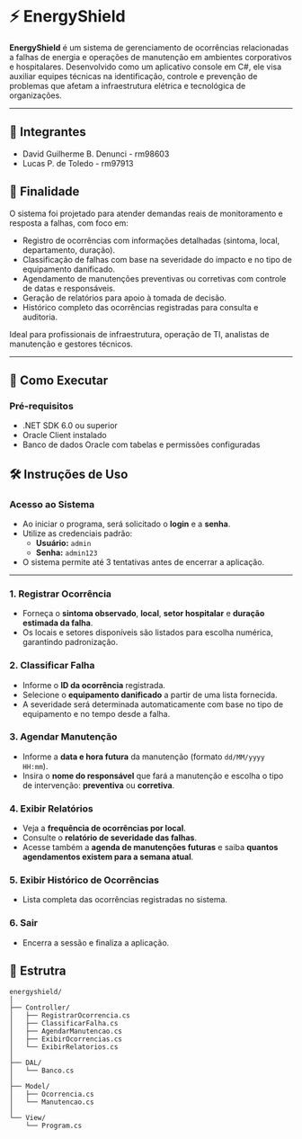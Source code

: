 # ⚡ EnergyShield

**EnergyShield** é um sistema de gerenciamento de ocorrências relacionadas a falhas de energia e operações de manutenção em ambientes corporativos e hospitalares. Desenvolvido como um aplicativo console em C#, ele visa auxiliar equipes técnicas na identificação, controle e prevenção de problemas que afetam a infraestrutura elétrica e tecnológica de organizações.

---

## 👤 Integrantes
- David Guilherme B. Denunci - rm98603
- Lucas P. de Toledo - rm97913


## 🎯 Finalidade

O sistema foi projetado para atender demandas reais de monitoramento e resposta a falhas, com foco em:

- Registro de ocorrências com informações detalhadas (sintoma, local, departamento, duração).
- Classificação de falhas com base na severidade do impacto e no tipo de equipamento danificado.
- Agendamento de manutenções preventivas ou corretivas com controle de datas e responsáveis.
- Geração de relatórios para apoio à tomada de decisão.
- Histórico completo das ocorrências registradas para consulta e auditoria.

Ideal para profissionais de infraestrutura, operação de TI, analistas de manutenção e gestores técnicos.

---

## 🚀 Como Executar

### Pré-requisitos

- .NET SDK 6.0 ou superior
- Oracle Client instalado
- Banco de dados Oracle com tabelas e permissões configuradas


## 🛠️ Instruções de Uso

### Acesso ao Sistema  
- Ao iniciar o programa, será solicitado o **login** e a **senha**.  
- Utilize as credenciais padrão:  
  - **Usuário:** `admin`  
  - **Senha:** `admin123`  
- O sistema permite até 3 tentativas antes de encerrar a aplicação.

---

### 1. Registrar Ocorrência  
- Forneça o **sintoma observado**, **local**, **setor hospitalar** e **duração estimada da falha**.  
- Os locais e setores disponíveis são listados para escolha numérica, garantindo padronização.

### 2. Classificar Falha  
- Informe o **ID da ocorrência** registrada.  
- Selecione o **equipamento danificado** a partir de uma lista fornecida.  
- A severidade será determinada automaticamente com base no tipo de equipamento e no tempo desde a falha.

### 3. Agendar Manutenção  
- Informe a **data e hora futura** da manutenção (formato `dd/MM/yyyy HH:mm`).  
- Insira o **nome do responsável** que fará a manutenção e escolha o tipo de intervenção: **preventiva** ou **corretiva**.

### 4. Exibir Relatórios  
- Veja a **frequência de ocorrências por local**.  
- Consulte o **relatório de severidade das falhas**.  
- Acesse também a **agenda de manutenções futuras** e saiba **quantos agendamentos existem para a semana atual**.

### 5. Exibir Histórico de Ocorrências  
- Lista completa das ocorrências registradas no sistema.

### 6. Sair  
- Encerra a sessão e finaliza a aplicação.


## 📂 Estrutra
``` 
energyshield/
│
├── Controller/
│   ├── RegistrarOcorrencia.cs
│   ├── ClassificarFalha.cs
│   ├── AgendarManutencao.cs
│   ├── ExibirOcorrencias.cs
│   └── ExibirRelatorios.cs
│
├── DAL/
│   └── Banco.cs
│
├── Model/                     
│   ├── Ocorrencia.cs
│   └── Manutencao.cs
│
└── View/                     
    └── Program.cs

```

